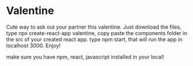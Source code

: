# Valentine
Cute way to ask out your partner this valentine.
Just download the files, type npx create-react-app valentine,
copy paste the components folder in the src of your created react app.
type npm start, that will run the app in localhost 3000.
Enjoy!

make sure you have npm, react, javascript installed in your local!
